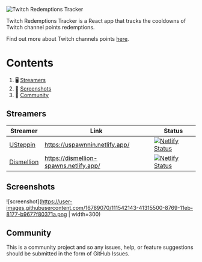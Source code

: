 ![Twitch Redemptions Tracker](https://user-images.githubusercontent.com/16789070/111539777-2d382400-8766-11eb-8595-7446929ec6ed.png)

Twitch Redemptions Tracker is a React app that tracks the cooldowns of Twitch channel points redemptions.

Find out more about Twitch channels points [here](https://help.twitch.tv/s/article/channel-points-guide).

# Contents

1. 🖥️ [Streamers](#streamers)
3. 📸 [Screenshots](#screenshots)
2. 🤝 [Community](#community)

## Streamers

| Streamer      | Link | Status |
| ----------- | ----------- | - |
| [USteppin](https://www.twitch.tv/usteppin) | https://uspawnnin.netlify.app/ | [![Netlify Status](https://api.netlify.com/api/v1/badges/8fff37cf-07f5-4bbf-9967-2ac358f5ed1e/deploy-status)](https://app.netlify.com/sites/uspawnnin/deploys) |
| [Dismellion](https://www.twitch.tv/dismellion) | https://dismellion-spawns.netlify.app/ | [![Netlify Status](https://api.netlify.com/api/v1/badges/9bb40549-7638-4eac-8a28-13c97b1a1579/deploy-status)](https://app.netlify.com/sites/dismellion-spawns/deploys) |

## Screenshots

![screenshot](https://user-images.githubusercontent.com/16789070/111542143-41315500-8769-11eb-8177-b9677f80371a.png | width=300)

## Community

This is a community project and so any issues, help, or feature suggestions should be submitted in the form of GitHub Issues.
